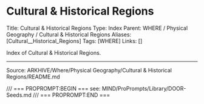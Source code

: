 # Cultural & Historical Regions

Title: Cultural & Historical Regions
Type: Index
Parent: WHERE / Physical Geography / Cultural & Historical Regions
Aliases: [Cultural__Historical_Regions]
Tags: [WHERE]
Links: []

Index of Cultural & Historical Regions.

---
Source: ARKHIVE/Where/Physical Geography/Cultural & Historical Regions/README.md

/// === PROPROMPT:BEGIN ===
see: MIND/ProPrompts/Library/DOOR-Seeds.md
/// === PROPROMPT:END ===
